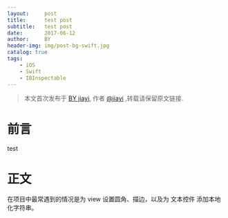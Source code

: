 ```yaml
---
layout:     post
title:      test post
subtitle:   test post
date:       2017-06-12
author:     BY
header-img: img/post-bg-swift.jpg
catalog: true
tags:
    - iOS
    - Swift
    - IBInspectable
---
```



> 本文首次发布于 [BY jiayi](http://jiayiwangjw.github.io), 作者 [@jiayi](http://github.com/jiayiwangjw) ,转载请保留原文链接.

# 前言

test

# 正文

在项目中最常遇到的情况是为 view 设置圆角、描边，以及为 文本控件 添加本地化字符串。

